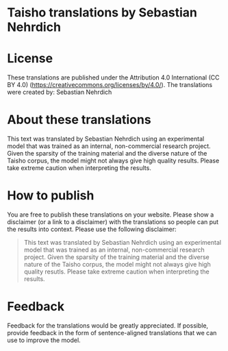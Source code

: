 # Taisho translations by Sebastian Nehrdich


# License

These translations are published under the Attribution 4.0 International  (CC BY 4.0) (https://creativecommons.org/licenses/by/4.0/). The translations were created by: 
Sebastian Nehrdich

# About these translations

This text was translated by Sebastian Nehrdich using an experimental model that was trained as an internal, non-commercial research project. Given the sparsity of the training material and the diverse nature of the Taisho corpus, the model might not always give high quality results. Please take extreme caution when interpreting the results.

# How to publish 
You are free to publish these translations on your website. Please show a disclaimer (or a link to a disclaimer) with the translations so people can put the results into context. Please use the following disclaimer: 

> This text was translated by Sebastian Nehrdich using an experimental model that
> was trained as an internal, non-commercial research project. Given the
> sparsity of the training material and the diverse nature of the Taisho
> corpus, the model might not always give high quality resutls.
> Please take extreme caution when interpreting the results.

# Feedback

Feedback for the translations would be greatly appreciated. If possible, provide feedback in the form of sentence-aligned translations that we can use to improve the model.   
